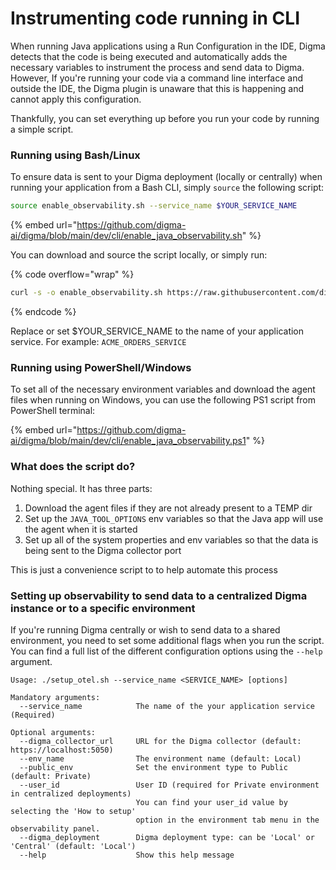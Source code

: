 # Instrumenting code running in CLI

When running Java applications using a Run Configuration in the IDE, Digma detects that the code is being executed and automatically adds the necessary variables to instrument the process and send data to Digma. However,  If you're running your code via a command line interface and outside the IDE, the Digma plugin is unaware that this is happening and cannot apply this configuration.

Thankfully, you can set everything up before you run your code by running a simple script.

### Running using Bash/Linux

To ensure data is sent to your Digma deployment (locally or centrally) when running your application from a Bash CLI, simply `source` the following script:

```bash
source enable_observability.sh --service_name $YOUR_SERVICE_NAME
```

{% embed url="https://github.com/digma-ai/digma/blob/main/dev/cli/enable_java_observability.sh" %}

You can download and source the script locally, or simply run:

{% code overflow="wrap" %}
```bash
curl -s -o enable_observability.sh https://raw.githubusercontent.com/digma-ai/digma/main/dev/cli/enable_java_observability.sh && chmod +x enable_observability.sh && source enable_observability.sh --service_name $YOUR_SERVICE_NAME
```
{% endcode %}

Replace or set $YOUR\_SERVICE\_NAME to the name of your application service. For example: `ACME_ORDERS_SERVICE`

### Running using PowerShell/Windows

To set all of the necessary environment variables and download the agent files when running on Windows, you can use the following PS1 script from PowerShell terminal:

{% embed url="https://github.com/digma-ai/digma/blob/main/dev/cli/enable_java_observability.ps1" %}

### What does the script do?

Nothing special. It has three parts:

1. Download the agent files if they are not already present to a TEMP dir
2. Set up the `JAVA_TOOL_OPTIONS` env variables so that the Java app will use the agent when it is started
3. Set up all of the system properties and env variables so that the data is being sent to the Digma collector port&#x20;

This is just a convenience script to to help automate this process

### Setting up observability to send data to a centralized Digma instance or to a specific environment

If you're running Digma centrally or wish to send data to a shared environment, you need to set some additional flags when you run the script. You can find a full list of the different configuration options using the `--help` argument.

```
Usage: ./setup_otel.sh --service_name <SERVICE_NAME> [options]

Mandatory arguments:
  --service_name            The name of the your application service (Required)

Optional arguments:
  --digma_collector_url     URL for the Digma collector (default: https://localhost:5050)
  --env_name                The environment name (default: Local)
  --public_env              Set the environment type to Public (default: Private)
  --user_id                 User ID (required for Private environment in centralized deployments)
                            You can find your user_id value by selecting the 'How to setup'
                            option in the environment tab menu in the observability panel.
  --digma_deployment        Digma deployment type: can be 'Local' or 'Central' (default: 'Local')
  --help                    Show this help message
```




